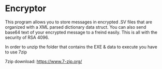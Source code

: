 # Encryptor

This program allows you to store messages in encrypted .SV files that are organized with a XML parsed dictionary data struct.
You can also send base64 text of your encrypted message to a freind easily. This is all with the security of RSA 4096.

In order to unzip the folder that contains the EXE & data to execute you have to use 7zip

7zip download: https://www.7-zip.org/
